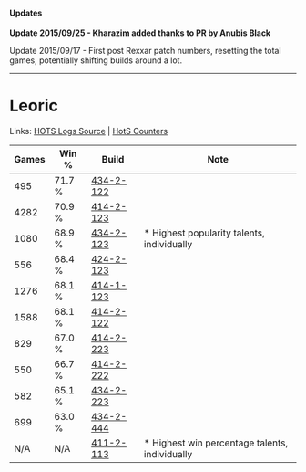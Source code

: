 #### Updates
**Update 2015/09/25 - Kharazim added thanks to PR by Anubis Black**

Update 2015/09/17 - First post Rexxar patch numbers, resetting the total games, potentially shifting builds around a lot.

***

# Leoric

Links: [HOTS Logs Source](https://www.hotslogs.com/Sitewide/HeroDetails?Hero=Leoric) | [HotS Counters](http://hotscounters.com/#/hero/Leoric)

Games  | Win %  | Build     | Note
-----  | -----  | -----     | ----
495    | 71.7 % | [434-2-122](http://www.heroesfire.com/hots/talent-calculator/leoric#sjVg) | 
4282   | 70.9 % | [414-2-123](http://www.heroesfire.com/hots/talent-calculator/leoric#rygh) | 
1080   | 68.9 % | [434-2-123](http://www.heroesfire.com/hots/talent-calculator/leoric#sjVh) | * Highest popularity talents, individually
556    | 68.4 % | [424-2-123](http://www.heroesfire.com/hots/talent-calculator/leoric#sL5B) | 
1276   | 68.1 % | [414-1-123](http://www.heroesfire.com/hots/talent-calculator/leoric#ryR3) | 
1588   | 68.1 % | [414-2-122](http://www.heroesfire.com/hots/talent-calculator/leoric#rygg) | 
829    | 67.0 % | [414-2-223](http://www.heroesfire.com/hots/talent-calculator/leoric#ryiF) | 
550    | 66.7 % | [414-2-222](http://www.heroesfire.com/hots/talent-calculator/leoric#ryiE) | 
582    | 65.1 % | [434-2-223](http://www.heroesfire.com/hots/talent-calculator/leoric#sjXF) | 
699    | 63.0 % | [434-2-444](http://www.heroesfire.com/hots/talent-calculator/leoric#sjai) | 
N/A    | N/A    | [411-2-113](http://www.heroesfire.com/hots/talent-calculator/leoric#rrLn) | * Highest win percentage talents, individually
